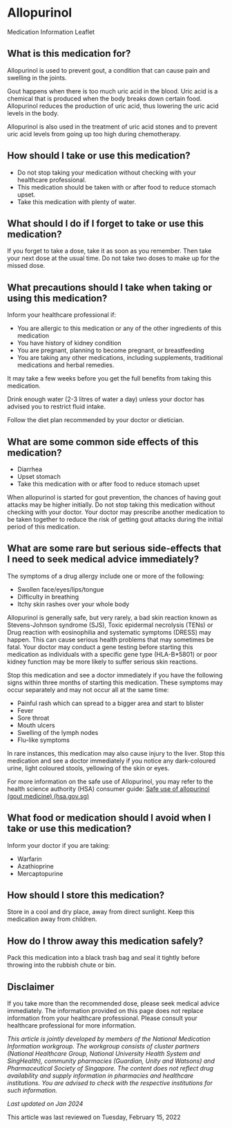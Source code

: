 # Allopurinol

Medication Information Leaflet

What is this medication for?
----------------------------

Allopurinol is used to prevent gout, a condition that can cause pain and swelling in the joints. 

Gout happens when there is too much uric acid in the blood. Uric acid is a chemical that is produced when the body breaks down certain food.  Allopurinol reduces the production of uric acid, thus lowering the uric acid levels in the body.

Allopurinol is also used in the treatment of uric acid stones and to prevent uric acid levels from going up too high during chemotherapy.

How should I take or use this medication?
-----------------------------------------

* Do not stop taking your medication without checking with your healthcare professional.
* This medication should be taken with or after food to reduce stomach upset.
* Take this medication with plenty of water.

What should I do if I forget to take or use this medication?
------------------------------------------------------------

If you forget to take a dose, take it as soon as you remember. Then take your next dose at the usual time. Do not take two doses to make up for the missed dose. 

What precautions should I take when taking or using this medication?
--------------------------------------------------------------------

Inform your healthcare professional if: 

* You are allergic to this medication or any of the other ingredients of this medication
* You have history of kidney condition
* You are pregnant, planning to become pregnant, or breastfeeding
* You are taking any other medications, including supplements, traditional medications and herbal remedies.

It may take a few weeks before you get the full benefits from taking this medication.

Drink enough water (2-3 litres of water a day) unless your doctor has advised you to restrict fluid intake.

Follow the diet plan recommended by your doctor or dietician.

What are some common side effects of this medication?
-----------------------------------------------------

* Diarrhea
* Upset stomach
* Take this medication with or after food to reduce stomach upset

When allopurinol is started for gout prevention, the chances of having gout attacks may be higher initially. Do not stop taking this medication without checking with your doctor. Your doctor may prescribe another medication to be taken together to reduce the risk of getting gout attacks during the initial period of this medication. 

What are some rare but serious side-effects that I need to seek medical advice immediately?
-------------------------------------------------------------------------------------------

The symptoms of a drug allergy include one or more of the following:

* Swollen face/eyes/lips/tongue
* Difficulty in breathing
* Itchy skin rashes over your whole body

Allopurinol is generally safe, but very rarely, a bad skin reaction known as Stevens-Johnson syndrome (SJS), Toxic epidermal necrolysis (TENs) or Drug reaction with eosinophilia and systematic symptoms (DRESS) may happen. This can cause serious health problems that may sometimes be fatal. Your doctor may conduct a gene testing before starting this medication as individuals with a specific gene type (HLA-B\*5801) or poor kidney function may be more likely to suffer serious skin reactions.

Stop this medication and see a doctor immediately if you have the following signs within three months of starting this medication. These symptoms may occur separately and may not occur all at the same time:

* Painful rash which can spread to a bigger area and start to blister
* Fever
* Sore throat
* Mouth ulcers
* Swelling of the lymph nodes
* Flu-like symptoms

In rare instances, this medication may also cause injury to the liver. Stop this medication and see a doctor immediately if you notice any dark-coloured urine, light coloured stools, yellowing of the skin or eyes.

For more information on the safe use of Allopurinol, you may refer to the health science authority (HSA) consumer guide: [Safe use of allopurinol (gout medicine) (hsa.gov.sg)](https://www.hsa.gov.sg/consumer-safety/articles/safe-use-of-allupurinol)

What food or medication should I avoid when I take or use this medication?
--------------------------------------------------------------------------

Inform your doctor if you are taking:

* Warfarin
* Azathioprine
* Mercaptopurine

How should I store this medication?
-----------------------------------

Store in a cool and dry place, away from direct sunlight. Keep this medication away from children. 

How do I throw away this medication safely?
-------------------------------------------

Pack this medication into a black trash bag and seal it tightly before throwing into the rubbish chute or bin.

Disclaimer
----------

If you take more than the recommended dose, please seek medical advice immediately. The information provided on this page does not replace information from your healthcare professional. Please consult your healthcare professional for more information.

*This article is jointly developed by members of the National Medication Information workgroup. The workgroup consists of cluster partners (National Healthcare Group, National University Health System and SingHealth), community pharmacies (Guardian, Unity and Watsons) and Pharmaceutical Society of Singapore. The content does not reflect drug availability and supply information in pharmacies and healthcare institutions. You are advised to check with the respective institutions for such information.*

*Last updated on Jan 2024*

This article was last reviewed on
Tuesday, February 15, 2022